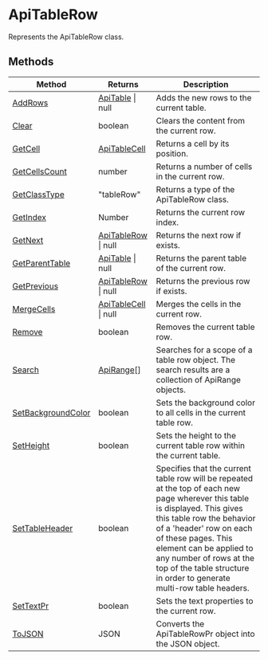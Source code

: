 # ApiTableRow

Represents the ApiTableRow class.


## Methods

| Method | Returns | Description |
| ------ | ------- | ----------- |
| [AddRows](./Methods/AddRows.md) | [ApiTable](../ApiTable/ApiTable.md) \| null | Adds the new rows to the current table. |
| [Clear](./Methods/Clear.md) | boolean | Clears the content from the current row. |
| [GetCell](./Methods/GetCell.md) | [ApiTableCell](../ApiTableCell/ApiTableCell.md) | Returns a cell by its position. |
| [GetCellsCount](./Methods/GetCellsCount.md) | number | Returns a number of cells in the current row. |
| [GetClassType](./Methods/GetClassType.md) | "tableRow" | Returns a type of the ApiTableRow class. |
| [GetIndex](./Methods/GetIndex.md) | Number | Returns the current row index. |
| [GetNext](./Methods/GetNext.md) | [ApiTableRow](../ApiTableRow/ApiTableRow.md) \| null | Returns the next row if exists. |
| [GetParentTable](./Methods/GetParentTable.md) | [ApiTable](../ApiTable/ApiTable.md) \| null | Returns the parent table of the current row. |
| [GetPrevious](./Methods/GetPrevious.md) | [ApiTableRow](../ApiTableRow/ApiTableRow.md) \| null | Returns the previous row if exists. |
| [MergeCells](./Methods/MergeCells.md) | [ApiTableCell](../ApiTableCell/ApiTableCell.md) \| null | Merges the cells in the current row. |
| [Remove](./Methods/Remove.md) | boolean | Removes the current table row. |
| [Search](./Methods/Search.md) | [ApiRange](../ApiRange/ApiRange.md)[] | Searches for a scope of a table row object. The search results are a collection of ApiRange objects. |
| [SetBackgroundColor](./Methods/SetBackgroundColor.md) | boolean | Sets the background color to all cells in the current table row. |
| [SetHeight](./Methods/SetHeight.md) | boolean | Sets the height to the current table row within the current table. |
| [SetTableHeader](./Methods/SetTableHeader.md) | boolean | Specifies that the current table row will be repeated at the top of each new page  wherever this table is displayed. This gives this table row the behavior of a 'header' row on  each of these pages. This element can be applied to any number of rows at the top of the  table structure in order to generate multi-row table headers. |
| [SetTextPr](./Methods/SetTextPr.md) | boolean | Sets the text properties to the current row. |
| [ToJSON](./Methods/ToJSON.md) | JSON | Converts the ApiTableRowPr object into the JSON object. |
